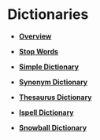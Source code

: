 # Dictionaries<a name="EN-US_TOPIC_0289900359"></a>

-   **[Overview](overview-19.md)**  

-   **[Stop Words](stop-words.md)**  

-   **[Simple Dictionary](simple-dictionary.md)**  

-   **[Synonym Dictionary](synonym-dictionary.md)**  

-   **[Thesaurus Dictionary](thesaurus-dictionary.md)**  

-   **[Ispell Dictionary](ispell-dictionary.md)**  

-   **[Snowball Dictionary](snowball-dictionary.md)**  


